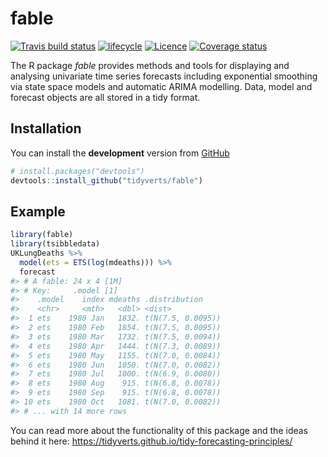 
<!-- README.md is generated from README.Rmd. Please edit that file -->

# fable

[![Travis build
status](https://travis-ci.org/tidyverts/fable.svg?branch=master)](https://travis-ci.org/tidyverts/fable)
[![lifecycle](https://img.shields.io/badge/lifecycle-experimental-orange.svg)](https://www.tidyverse.org/lifecycle/#experimental)
[![Licence](https://img.shields.io/badge/licence-GPL--3-blue.svg)](https://www.gnu.org/licenses/gpl-3.0.en.html)
[![Coverage
status](https://codecov.io/gh/tidyverts/fable/branch/master/graph/badge.svg)](https://codecov.io/github/tidyverts/fable?branch=master)

The R package *fable* provides methods and tools for displaying and
analysing univariate time series forecasts including exponential
smoothing via state space models and automatic ARIMA modelling. Data,
model and forecast objects are all stored in a tidy format.

## Installation

You can install the **development** version from
[GitHub](https://github.com/tidyverts/fable)

``` r
# install.packages("devtools")
devtools::install_github("tidyverts/fable")
```

## Example

``` r
library(fable)
library(tsibbledata)
UKLungDeaths %>%
  model(ets = ETS(log(mdeaths))) %>%
  forecast
#> # A fable: 24 x 4 [1M]
#> # Key:     .model [1]
#>    .model    index mdeaths .distribution    
#>    <chr>     <mth>   <dbl> <dist>           
#>  1 ets    1980 Jan   1832. t(N(7.5, 0.0095))
#>  2 ets    1980 Feb   1854. t(N(7.5, 0.0095))
#>  3 ets    1980 Mar   1732. t(N(7.5, 0.0094))
#>  4 ets    1980 Apr   1444. t(N(7.3, 0.0089))
#>  5 ets    1980 May   1155. t(N(7.0, 0.0084))
#>  6 ets    1980 Jun   1050. t(N(7.0, 0.0082))
#>  7 ets    1980 Jul   1000. t(N(6.9, 0.0080))
#>  8 ets    1980 Aug    915. t(N(6.8, 0.0078))
#>  9 ets    1980 Sep    915. t(N(6.8, 0.0078))
#> 10 ets    1980 Oct   1081. t(N(7.0, 0.0082))
#> # ... with 14 more rows
```

You can read more about the functionality of this package and the ideas
behind it here:
<https://tidyverts.github.io/tidy-forecasting-principles/>
